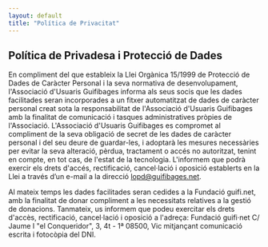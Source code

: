 ```yaml
---
layout: default
title: "Política de Privacitat"
---
```


## Política de Privadesa i Protecció de Dades

En compliment del que estableix la Llei Orgànica 15/1999 de Protecció de Dades de Caràcter Personal i la seva normativa de desenvolupament, l'Associació d'Usuaris Guifibages informa als seus socis que les dades facilitades seran incorporades a un fitxer automatitzat de dades de caràcter personal creat sota la responsabilitat de l'Associació d'Usuaris Guifibages amb la finalitat de comunicació i tasques administratives pròpies de l'Associació. L'Associació d'Usuaris Guifibages es compromet al compliment de la seva obligació de secret de les dades de caràcter personal i del seu deure de guardar-les, i adoptarà les mesures necessàries per evitar la seva alteració, pèrdua, tractament o accés no autoritzat, tenint en compte, en tot cas, de l'estat de la tecnologia. L'informem que podrà exercir els drets d'accés, rectificació, cancel·lació i oposició establerts en la Llei a través d’un e-mail a la direcció lopd@guifibages.net.

Al mateix temps les dades facilitades seran cedides a la Fundació guifi.net, amb la finalitat de donar compliment a les
necessitats relatives a la gestió de donacions. Tanmateix, us informem que podeu exercitar els drets d'accès,
rectificació, cancel·lació i oposició a l'adreça: Fundació guifi·net C/ Jaume I "el Conqueridor", 3, 4t - 1ª 08500, Vic
mitjançant comunicació escrita i fotocòpia del DNI.

